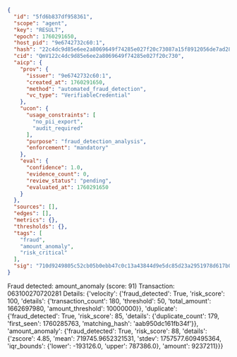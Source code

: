 ```json
{
  "id": "5fd6b837df958361",
  "scope": "agent",
  "key": "RESULT",
  "epoch": 1760291650,
  "host_pid": "9e6742732c60:1",
  "hash": "22c4dc9d85e6ee2a8069649f74285e027f20c73087a15f8912056de7ad282ff5",
  "cid": "QmV122c4dc9d85e6ee2a8069649f74285e027f20c730",
  "aicp": {
    "prov": {
      "issuer": "9e6742732c60:1",
      "created_at": 1760291650,
      "method": "automated_fraud_detection",
      "vc_type": "VerifiableCredential"
    },
    "ucon": {
      "usage_constraints": [
        "no_pii_export",
        "audit_required"
      ],
      "purpose": "fraud_detection_analysis",
      "enforcement": "mandatory"
    },
    "eval": {
      "confidence": 1.0,
      "evidence_count": 0,
      "review_status": "pending",
      "evaluated_at": 1760291650
    }
  },
  "sources": [],
  "edges": [],
  "metrics": {},
  "thresholds": {},
  "tags": [
    "fraud",
    "amount_anomaly",
    "risk_critical"
  ],
  "sig": "710d9249805c52cb05b0ebb47c0c13a43844d9e5dc85d23a2951978d617b0d1a"
}
```

Fraud detected: amount_anomaly (score: 91)
Transaction: 063100270720281
Details: {'velocity': {'fraud_detected': True, 'risk_score': 100, 'details': {'transaction_count': 180, 'threshold': 50, 'total_amount': 1662697980, 'amount_threshold': 10000000}}, 'duplicate': {'fraud_detected': True, 'risk_score': 85, 'details': {'duplicate_count': 179, 'first_seen': 1760285763, 'matching_hash': 'aab950dc161fb34f'}}, 'amount_anomaly': {'fraud_detected': True, 'risk_score': 88, 'details': {'zscore': 4.85, 'mean': 719745.9652321531, 'stdev': 1757577.609495364, 'iqr_bounds': {'lower': -193126.0, 'upper': 787386.0}, 'amount': 9237211}}}
